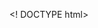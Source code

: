 <! DOCTYPE html>
<html>
<head>
<title>Readme</title>
</head>
<body>
	<a href="https://en.wikipedia.org/wiki/Struct_(C_programming_language)">
</body>
</html>
